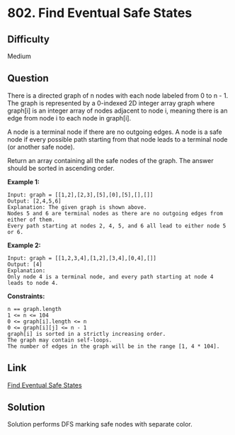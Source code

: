 # 802. Find Eventual Safe States

## Difficulty

Medium

## Question

There is a directed graph of n nodes with each node labeled from 0 to n - 1. The graph is represented by a 0-indexed 2D integer array graph where graph[i] is an integer array of nodes adjacent to node i, meaning there is an edge from node i to each node in graph[i].

A node is a terminal node if there are no outgoing edges. A node is a safe node if every possible path starting from that node leads to a terminal node (or another safe node).

Return an array containing all the safe nodes of the graph. The answer should be sorted in ascending order.

**Example 1:**

    Input: graph = [[1,2],[2,3],[5],[0],[5],[],[]]
    Output: [2,4,5,6]
    Explanation: The given graph is shown above.
    Nodes 5 and 6 are terminal nodes as there are no outgoing edges from either of them.
    Every path starting at nodes 2, 4, 5, and 6 all lead to either node 5 or 6.

**Example 2:**

    Input: graph = [[1,2,3,4],[1,2],[3,4],[0,4],[]]
    Output: [4]
    Explanation:
    Only node 4 is a terminal node, and every path starting at node 4 leads to node 4.

**Constraints:**

    n == graph.length
    1 <= n <= 104
    0 <= graph[i].length <= n
    0 <= graph[i][j] <= n - 1
    graph[i] is sorted in a strictly increasing order.
    The graph may contain self-loops.
    The number of edges in the graph will be in the range [1, 4 * 104].

## Link

[Find Eventual Safe States](https://leetcode.com/problems/find-eventual-safe-states/)

## Solution

Solution performs DFS marking safe nodes with separate color.
